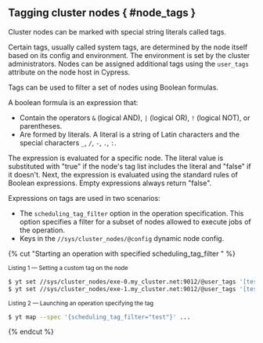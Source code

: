 ## Tagging cluster nodes { #node_tags }

Cluster nodes can be marked with special string literals called tags.

Certain tags, usually called system tags, are determined by the node itself based on its config and environment. The environment is set by the cluster administrators. Nodes can be assigned additional tags using the `user_tags` attribute on the node host in Cypress.

Tags can be used to filter a set of nodes using Boolean formulas.

A boolean formula is an expression that:
- Contain the operators `&` (logical AND), `|` (logical OR), `!` (logical NOT), or parentheses.
- Are formed by literals. A literal is a string of Latin characters and the special characters `_`, `/`, `-`, `.`, `:`.

The expression is evaluated for a specific node. The literal value is substituted with "true" if the node's tag list includes the literal and "false" if it doesn't. Next, the expression is evaluated using the standard rules of Boolean expressions. Empty expressions always return "false".

Expressions on tags are used in two scenarios:
- The `scheduling_tag_filter` option in the operation specification. This option specifies a filter for a subset of nodes allowed to execute jobs of the operation.
- Keys in the `//sys/cluster_nodes/@config` dynamic node config.

{% cut "Starting an operation with specified scheduling_tag_filter " %}

<small>Listing 1 — Setting a custom tag on the node</small>

```bash
$ yt set //sys/cluster_nodes/exe-0.my_cluster.net:9012/@user_tags '[test]'
$ yt set //sys/cluster_nodes/exe-1.my_cluster.net:9012/@user_tags '[test]'
```

 <small>Listing 2 — Launching an operation specifying the tag</small>

```bash
$ yt map --spec '{scheduling_tag_filter="test"}' ...
```

{% endcut %}

